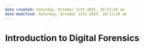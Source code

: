 ```yaml
---
date created: Saturday, October 11th 2025, 10:13:20 am
date modified: Saturday, October 11th 2025, 10:13:29 am
---
```


# Introduction to Digital Forensics
